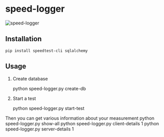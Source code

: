 # speed-logger
![speed-logger](https://user-images.githubusercontent.com/48067330/191795558-fd31c960-5460-4024-9ee2-376797007c58.jpg)

## Installation
    pip install speedtest-cli sqlalchemy
    
## Usage
1. Create database

    python speed-logger.py create-db
    
2. Start a test

    python speed-logger.py start-test
    
Then you can get various information about your measurement
    python speed-logger.py show-all
    python speed-logger.py client-details 1
    python speed-logger.py server-details 1

